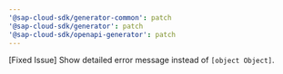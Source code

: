 ```yaml
---
'@sap-cloud-sdk/generator-common': patch
'@sap-cloud-sdk/generator': patch
'@sap-cloud-sdk/openapi-generator': patch
---
```


[Fixed Issue] Show detailed error message instead of `[object Object]`.
